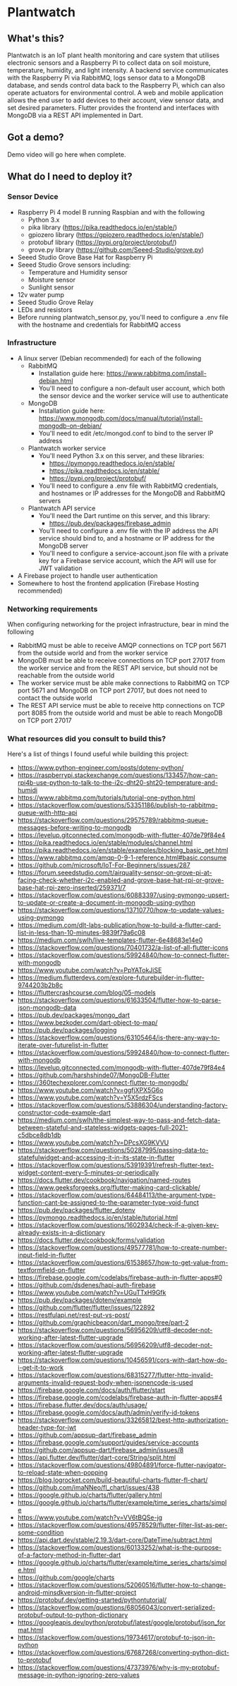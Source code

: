 # Plantwatch

## What's this?
Plantwatch is an IoT plant health monitoring and care system that utilises electronic sensors and a Raspberry Pi to collect data on soil moisture, temperature, humidity, and light intensity. A backend service communicates with the Raspberry Pi via RabbitMQ, logs sensor data to a MongoDB database, and sends control data back to the Raspberry Pi, which can also operate actuators for environmental control. A web and mobile application allows the end user to add devices to their account, view sensor data, and set desired parameters. Flutter provides the frontend and interfaces with MongoDB via a REST API implemented in Dart.

## Got a demo?
Demo video will go here when complete.

## What do I need to deploy it?

### Sensor Device
- Raspberry Pi 4 model B running Raspbian and with the following
    - Python 3.x
    - pika library (https://pika.readthedocs.io/en/stable/)
    - gpiozero library (https://gpiozero.readthedocs.io/en/stable/)
    - protobuf library (https://pypi.org/project/protobuf/)
    - grove.py library (https://github.com/Seeed-Studio/grove.py)
- Seeed Studio Grove Base Hat for Raspberry Pi
- Seeed Studio Grove sensors including:
    - Temperature and Humidity sensor
    - Moisture sensor
    - Sunlight sensor
- 12v water pump
- Seeed Studio Grove Relay
- LEDs and resistors
- Before running plantwatch_sensor.py, you'll need to configure a .env file with the hostname and credentials for RabbitMQ access

### Infrastructure
- A linux server (Debian recommended) for each of the following
    - RabbitMQ
        - Installation guide here: https://www.rabbitmq.com/install-debian.html
        - You'll need to configure a non-default user account, which both the sensor device and the worker service will use to authenticate
    - MongoDB
        - Installation guide here: https://www.mongodb.com/docs/manual/tutorial/install-mongodb-on-debian/
        - You'll need to edit /etc/mongod.conf to bind to the server IP address
    - Plantwatch worker service
        - You'll need Python 3.x on this server, and these libraries:
            - https://pymongo.readthedocs.io/en/stable/
            - https://pika.readthedocs.io/en/stable/
            - https://pypi.org/project/protobuf/
        - You'll need to configure a .env file with RabbitMQ credentials, and hostnames or IP addresses for the MongoDB and RabbitMQ servers
    - Plantwatch API service
        - You'll need the Dart runtime on this server, and this library:
            - https://pub.dev/packages/firebase_admin
        - You'll need to configure a .env file with the IP address the API service should bind to, and a hostname or IP address for the MongoDB server
        - You'll need to configure a service-account.json file with a private key for a Firebase service account, which the API will use for JWT validation
- A Firebase project to handle user authentication
- Somewhere to host the frontend application (Firebase Hosting recommended)

### Networking requirements
When configuring networking for the project infrastructure, bear in mind the following
- RabbitMQ must be able to receive AMQP connections on TCP port 5671 from the outside world and from the worker service
- MongoDB must be able to receive connections on TCP port 27017 from the worker service and from the REST API service, but should not be reachable from the outside world
- The worker service must be able make connections to RabbitMQ on TCP port 5671 and MongoDB on TCP port 27017, but does not need to contact the outside world
- The REST API service must be able to receive http connections on TCP port 8085 from the outside world and must be able to reach MongoDB on TCP port 27017

### What resources did you consult to build this?
Here's a list of things I found useful while building this project:

- https://www.python-engineer.com/posts/dotenv-python/
- https://raspberrypi.stackexchange.com/questions/133457/how-can-rpi4b-use-python-to-talk-to-the-i2c-dht20-sht20-temperature-and-humidi
- https://www.rabbitmq.com/tutorials/tutorial-one-python.html
- https://stackoverflow.com/questions/53351186/publish-to-rabbitmq-queue-with-http-api
- https://stackoverflow.com/questions/29575789/rabbitmq-queue-messages-before-writing-to-mongodb
- https://levelup.gitconnected.com/mongodb-with-flutter-407de79f84e4
- https://pika.readthedocs.io/en/stable/modules/channel.html
- https://pika.readthedocs.io/en/stable/examples/blocking_basic_get.html
- https://www.rabbitmq.com/amqp-0-9-1-reference.html#basic.consume
- https://github.com/microsoft/IoT-For-Beginners/issues/287
- https://forum.seeedstudio.com/t/airquality-sensor-on-grove-pi-at-facing-check-whether-i2c-enabled-and-grove-base-hat-rpi-or-grove-base-hat-rpi-zero-inserted/259371/7
- https://stackoverflow.com/questions/60883397/using-pymongo-upsert-to-update-or-create-a-document-in-mongodb-using-python
- https://stackoverflow.com/questions/13710770/how-to-update-values-using-pymongo
- https://medium.com/dlt-labs-publication/how-to-build-a-flutter-card-list-in-less-than-10-minutes-9839f79a6c08
- https://medium.com/swlh/live-templates-flutter-6e48683e14e0
- https://stackoverflow.com/questions/70401732/a-list-of-all-flutter-icons
- https://stackoverflow.com/questions/59924840/how-to-connect-flutter-with-mongodb
- https://www.youtube.com/watch?v=PpYATokJiSE
- https://medium.flutterdevs.com/explore-futurebuilder-in-flutter-9744203b2b8c
- https://fluttercrashcourse.com/blog/05-models
- https://stackoverflow.com/questions/61633504/flutter-how-to-parse-json-mongodb-data
- https://pub.dev/packages/mongo_dart
- https://www.bezkoder.com/dart-object-to-map/
- https://pub.dev/packages/logging
- https://stackoverflow.com/questions/63105464/is-there-any-way-to-iterate-over-futurelist-in-flutter
- https://stackoverflow.com/questions/59924840/how-to-connect-flutter-with-mongodb
- https://levelup.gitconnected.com/mongodb-with-flutter-407de79f84e4
- https://github.com/harshshinde07/MongoDB-Flutter
- https://360techexplorer.com/connect-flutter-to-mongodb/
- https://www.youtube.com/watch?v=ggfjXPX5G6o
- https://www.youtube.com/watch?v=Y5X5rdzFScs
- https://stackoverflow.com/questions/53886304/understanding-factory-constructor-code-example-dart
- https://medium.com/swlh/the-simplest-way-to-pass-and-fetch-data-between-stateful-and-stateless-widgets-pages-full-2021-c5dbce8db1db
- https://www.youtube.com/watch?v=DPcsXG9KVVU
- https://stackoverflow.com/questions/50287995/passing-data-to-statefulwidget-and-accessing-it-in-its-state-in-flutter
- https://stackoverflow.com/questions/53919391/refresh-flutter-text-widget-content-every-5-minutes-or-periodically
- https://docs.flutter.dev/cookbook/navigation/named-routes
- https://www.geeksforgeeks.org/flutter-making-card-clickable/
- https://stackoverflow.com/questions/64484113/the-argument-type-function-cant-be-assigned-to-the-parameter-type-void-funct
- https://pub.dev/packages/flutter_dotenv
- https://pymongo.readthedocs.io/en/stable/tutorial.html
- https://stackoverflow.com/questions/1602934/check-if-a-given-key-already-exists-in-a-dictionary
- https://docs.flutter.dev/cookbook/forms/validation
- https://stackoverflow.com/questions/49577781/how-to-create-number-input-field-in-flutter
- https://stackoverflow.com/questions/61538657/how-to-get-value-from-textformfield-on-flutter
- https://firebase.google.com/codelabs/firebase-auth-in-flutter-apps#0
- https://github.com/dsdenes/hapi-auth-firebase
- https://www.youtube.com/watch?v=UGuTTxH9Gfk
- https://pub.dev/packages/dotenv/example
- https://github.com/flutter/flutter/issues/122892
- https://restfulapi.net/rest-put-vs-post/
- https://github.com/graphicbeacon/dart_mongo/tree/part-2
- https://stackoverflow.com/questions/56956209/utf8-decoder-not-working-after-latest-flutter-upgrade
- https://stackoverflow.com/questions/56956209/utf8-decoder-not-working-after-latest-flutter-upgrade
- https://stackoverflow.com/questions/10456591/cors-with-dart-how-do-i-get-it-to-work
- https://stackoverflow.com/questions/68315277/flutter-http-invalid-arguments-invalid-request-body-when-jsonencode-is-used
- https://firebase.google.com/docs/auth/flutter/start
- https://firebase.google.com/codelabs/firebase-auth-in-flutter-apps#4
- https://firebase.flutter.dev/docs/auth/usage/
- https://firebase.google.com/docs/auth/admin/verify-id-tokens
- https://stackoverflow.com/questions/33265812/best-http-authorization-header-type-for-jwt
- https://github.com/appsup-dart/firebase_admin
- https://firebase.google.com/support/guides/service-accounts
- https://github.com/appsup-dart/firebase_admin/issues/8
- https://api.flutter.dev/flutter/dart-core/String/split.html
- https://stackoverflow.com/questions/49804891/force-flutter-navigator-to-reload-state-when-popping
- https://blog.logrocket.com/build-beautiful-charts-flutter-fl-chart/
- https://github.com/imaNNeo/fl_chart/issues/438
- https://google.github.io/charts/flutter/gallery.html
- https://google.github.io/charts/flutter/example/time_series_charts/simple
- https://www.youtube.com/watch?v=VV6tBQSe-jg
- https://stackoverflow.com/questions/49578529/flutter-filter-list-as-per-some-condition
- https://api.dart.dev/stable/2.19.3/dart-core/DateTime/subtract.html
- https://stackoverflow.com/questions/60133252/what-is-the-purpose-of-a-factory-method-in-flutter-dart
- https://google.github.io/charts/flutter/example/time_series_charts/simple.html
- https://github.com/google/charts
- https://stackoverflow.com/questions/52060516/flutter-how-to-change-android-minsdkversion-in-flutter-project
- https://protobuf.dev/getting-started/pythontutorial/
- https://stackoverflow.com/questions/68056043/convert-serialized-protobuf-output-to-python-dictionary
- https://googleapis.dev/python/protobuf/latest/google/protobuf/json_format.html
- https://stackoverflow.com/questions/19734617/protobuf-to-json-in-python
- https://stackoverflow.com/questions/67687268/converting-python-dict-to-protobuf
- https://stackoverflow.com/questions/47373976/why-is-my-protobuf-message-in-python-ignoring-zero-values